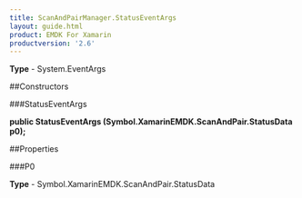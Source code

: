 ```yaml
---
title: ScanAndPairManager.StatusEventArgs
layout: guide.html
product: EMDK For Xamarin 
productversion: '2.6' 
---
```


    

**Type** - System.EventArgs

##Constructors

###StatusEventArgs

**public StatusEventArgs (Symbol.XamarinEMDK.ScanAndPair.StatusData p0);**


        

##Properties

###P0

        

**Type** - Symbol.XamarinEMDK.ScanAndPair.StatusData
